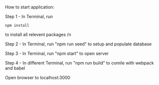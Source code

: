 How to start application:

Step 1 - In Terminal, run 
```
npm install
``` 
to install all relevent packages /n

Step 2 - In Terminal, run "npm run seed" to setup and populate database

Step 3 - In Terminal, run "npm start" to open server

Step 4 - In different Terminal, run "npm run build" to comile with webpack and babel

Open browser to localhost:3000